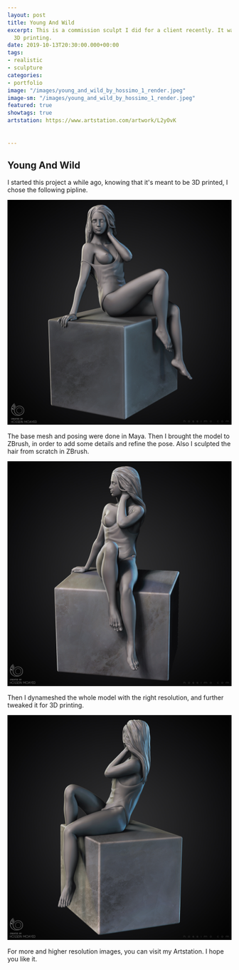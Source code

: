 ```yaml
---
layout: post
title: Young And Wild
excerpt: This is a commission sculpt I did for a client recently. It was done for
  3D printing.
date: 2019-10-13T20:30:00.000+00:00
tags:
- realistic
- sculpture
categories:
- portfolio
image: "/images/young_and_wild_by_hossimo_1_render.jpeg"
image-sm: "/images/young_and_wild_by_hossimo_1_render.jpeg"
featured: true
showtags: true
artstation: https://www.artstation.com/artwork/L2yOvK


---
```

## Young And Wild

I started this project a while ago, knowing that it's meant to be 3D printed, I chose the following pipline.

<img src="/images/young_and_wild_by_hossimo_1.jpeg" alt="young_and_wild_by_hossimo_1" class="responsive">

The base mesh and posing were done in Maya. Then I brought the model to ZBrush, in order to add some details and refine the pose. Also I sculpted the hair from scratch in ZBrush.

<img src="/images/young_and_wild_by_hossimo_2.jpeg" alt="young_and_wild_by_hossimo_2" class="responsive">

Then I dynameshed the whole model with the right resolution, and further tweaked it for 3D printing.

<img src="/images/young_and_wild_by_hossimo_3.jpeg" alt="young_and_wild_by_hossimo_3" class="responsive">

For more and higher resolution images, you can visit my Artstation. I hope you like it.